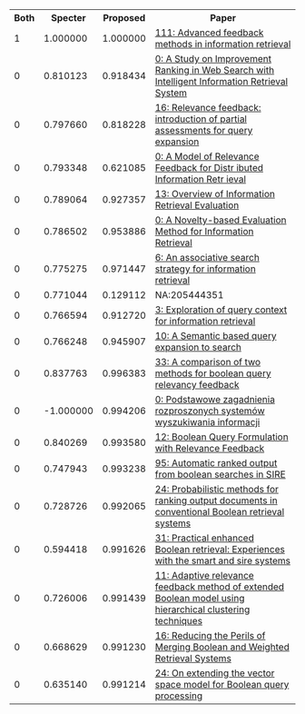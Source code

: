 <html><table><tr>
<th>Both</th>
<th>Specter</th>
<th>Proposed</th>
<th>Paper</th>
</tr>
<tr>
<td>1</td>
<td>1.000000</td>
<td>1.000000</td>
<td><a href="https://www.semanticscholar.org/paper/bf771c07f9f1ee2f49eb2dac98d8141105a37fbf">111: Advanced feedback methods in information retrieval</a></td>
</tr>
<tr>
<td>0</td>
<td>0.810123</td>
<td>0.918434</td>
<td><a href="https://www.semanticscholar.org/paper/2b8530c869be5cfa4af7f0daf2546324538061ba">0: A Study on Improvement Ranking in Web Search with Intelligent Information Retrieval System</a></td>
</tr>
<tr>
<td>0</td>
<td>0.797660</td>
<td>0.818228</td>
<td><a href="https://www.semanticscholar.org/paper/53174e83561a03db192e2a60bb7245a621e288d3">16: Relevance feedback: introduction of partial assessments for query expansion</a></td>
</tr>
<tr>
<td>0</td>
<td>0.793348</td>
<td>0.621085</td>
<td><a href="https://www.semanticscholar.org/paper/b9bafe3c420141029caedf0c4d9aa890bf55ac23">0: A Model of Relevance Feedback for Distr ibuted Information Retr ieval</a></td>
</tr>
<tr>
<td>0</td>
<td>0.789064</td>
<td>0.927357</td>
<td><a href="https://www.semanticscholar.org/paper/dd9188237f046249a31c65674d1e46a816a4446e">13: Overview of Information Retrieval Evaluation</a></td>
</tr>
<tr>
<td>0</td>
<td>0.786502</td>
<td>0.953886</td>
<td><a href="https://www.semanticscholar.org/paper/bf2bea92a3a73ed4439de3316b11baed37a99bf5">0: A Novelty-based Evaluation Method for Information Retrieval</a></td>
</tr>
<tr>
<td>0</td>
<td>0.775275</td>
<td>0.971447</td>
<td><a href="https://www.semanticscholar.org/paper/55f5ac5d7e7c38c2eafb7b0bf47b09d82739b64b">6: An associative search strategy for information retrieval</a></td>
</tr>
<tr>
<td>0</td>
<td>0.771044</td>
<td>0.129112</td>
<td>NA:205444351</td>
</tr>
<tr>
<td>0</td>
<td>0.766594</td>
<td>0.912720</td>
<td><a href="https://www.semanticscholar.org/paper/59b19460f6cba3f9923d8ff6ee9544ba50bb8422">3: Exploration of query context for information retrieval</a></td>
</tr>
<tr>
<td>0</td>
<td>0.766248</td>
<td>0.945907</td>
<td><a href="https://www.semanticscholar.org/paper/78a7ed0dfd40c970a844fabcb089a802d5eb7f78">10: A Semantic based query expansion to search</a></td>
</tr>
<tr>
<td>0</td>
<td>0.837763</td>
<td>0.996383</td>
<td><a href="https://www.semanticscholar.org/paper/191c738674abe56602c2a6760734a216f8c4afe3">33: A comparison of two methods for boolean query relevancy feedback</a></td>
</tr>
<tr>
<td>0</td>
<td>-1.000000</td>
<td>0.994206</td>
<td><a href="https://www.semanticscholar.org/paper/3f964c2f87e3a2046d7ad168d91d3fea621dfc4b">0: Podstawowe zagadnienia rozproszonych systemów wyszukiwania informacji</a></td>
</tr>
<tr>
<td>0</td>
<td>0.840269</td>
<td>0.993580</td>
<td><a href="https://www.semanticscholar.org/paper/1dfbd85a5b8f8c2a8815b646aa322aa49e5cccf8">12: Boolean Query Formulation with Relevance Feedback</a></td>
</tr>
<tr>
<td>0</td>
<td>0.747943</td>
<td>0.993238</td>
<td><a href="https://www.semanticscholar.org/paper/5bffb6ba924875563db68ee776e4463b2ab450b8">95: Automatic ranked output from boolean searches in SIRE</a></td>
</tr>
<tr>
<td>0</td>
<td>0.728726</td>
<td>0.992065</td>
<td><a href="https://www.semanticscholar.org/paper/77bbba8ce7111df9226c312cabd5e35d6202d8c5">24: Probabilistic methods for ranking output documents in conventional Boolean retrieval systems</a></td>
</tr>
<tr>
<td>0</td>
<td>0.594418</td>
<td>0.991626</td>
<td><a href="https://www.semanticscholar.org/paper/40d1ee7ea7ad93530feb2f04781f70b3c8eecf20">31: Practical enhanced Boolean retrieval: Experiences with the smart and sire systems</a></td>
</tr>
<tr>
<td>0</td>
<td>0.726006</td>
<td>0.991439</td>
<td><a href="https://www.semanticscholar.org/paper/ffc0ac75a76984b59168a0a3fa822b6732d7388a">11: Adaptive relevance feedback method of extended Boolean model using hierarchical clustering techniques</a></td>
</tr>
<tr>
<td>0</td>
<td>0.668629</td>
<td>0.991230</td>
<td><a href="https://www.semanticscholar.org/paper/ca68e714dede74f060de7a259d649ea03c518a23">16: Reducing the Perils of Merging Boolean and Weighted Retrieval Systems</a></td>
</tr>
<tr>
<td>0</td>
<td>0.635140</td>
<td>0.991214</td>
<td><a href="https://www.semanticscholar.org/paper/e15049dca57ff568a5096aabc1a6d9d345e0b063">24: On extending the vector space model for Boolean query processing</a></td>
</tr>
</table></html>

